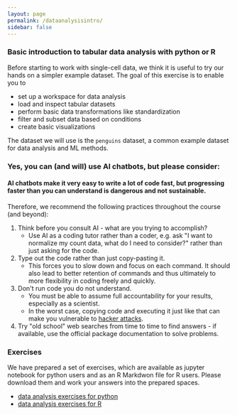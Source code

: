 ```yaml
---
layout: page
permalink: /dataanalysisintro/
sidebar: false
---
```


### Basic introduction to tabular data analysis with python or R
Before starting to work with single-cell data, we think it is useful to try our hands on a simpler example dataset. The goal of this exercise is to enable you to
- set up a workspace for data analysis
- load and inspect tabular datasets
- perform basic data transformations like standardization
- filter and subset data based on conditions
- create basic visualizations

The dataset we will use is the `penguins` dataset, a common example dataset for data analysis and ML methods.

### Yes, you can (and will) use AI chatbots, but please consider:

#### AI chatbots make it very easy to write a lot of code fast, but progressing faster than you can understand is dangerous and not sustainable.

Therefore, we recommend the following practices throughout the course (and beyond):

1. Think before you consult AI - what are you trying to accomplish?
   - Use AI as a coding tutor rather than a coder, e.g. ask "I want to normalize my count data, what do I need to consider?" rather than just asking for the code.
2. Type out the code rather than just copy-pasting it.
   - This forces you to slow down and focus on each command. It should also lead to better retention of commands and thus ultimately to more flexibility in coding freely and quickly.
3. Don't run code you do not understand.
   - You must be able to assume full accountability for your results, especially as a scientist.
   - In the worst case, copying code and executing it just like that can make you vulnerable to [hacker attacks](https://www.theregister.com/2025/04/12/ai_code_suggestions_sabotage_supply_chain/).
4. Try "old school" web searches from time to time to find answers - if available, use the official package documentation to solve problems.

### Exercises
We have prepared a set of exercises, which are available as jupyter notebook for python users and as an R Markdwon file for R users. Please download them and work your answers into the prepared spaces.

- [data analysis exercises for python](https://github.com/buchauer-lab/charite-sc-data-course/blob/main/materials/Day1/data_analysis_intro_python.ipynb)
- [data analysis exercises for R](https://github.com/buchauer-lab/charite-sc-data-course/blob/main/materials/Day1/pengiuns_R_exercises.Rmd)
